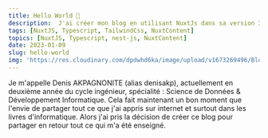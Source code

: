 ```yaml
---
title: Hello World 🤠 
description:  J'ai créer mon blog en utilisant NuxtJs dans sa version 3, Nuxt content et Tailwind CSS. 
tags: [NuxtJS, Typescript, TailwindCss, NuxtContent]
topics: [NuxtJS, Typescript, nest-js, NuxtContent]  
date: 2023-01-09
slug: hello-world
img: 'https://res.cloudinary.com/dpdwhd6ka/image/upload/v1673269496/Blog/articles/nuxt-js/helloworld_gnvjcx.png'
---
```


Je m'appelle Denis AKPAGNONITE (alias denisakp), actuellement en deuxième année du cycle ingénieur, spécialité : Science
de Données & Développement Informatique.
Cela fait maintenant un bon moment que l'envie de partager tout ce que j'ai appris sur internet et surtout dans les
livres d'informatique. Alors j'ai pris la décision de créer ce blog pour partager en retour tout ce qui m'a été
enseigné.
